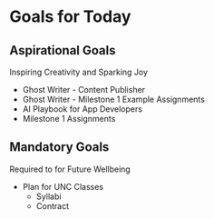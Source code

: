 # Goals for Today

## Aspirational Goals

Inspiring Creativity and Sparking Joy

* Ghost Writer - Content Publisher
* Ghost Writer - Milestone 1 Example Assignments
* AI Playbook for App Developers
* Milestone 1 Assignments


## Mandatory Goals

Required to for Future Wellbeing

* Plan for UNC Classes 
    - Syllabi
    - Contract


